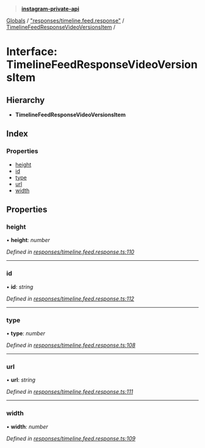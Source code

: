 > **[instagram-private-api](../README.md)**

[Globals](../README.md) / ["responses/timeline.feed.response"](../modules/_responses_timeline_feed_response_.md) / [TimelineFeedResponseVideoVersionsItem](_responses_timeline_feed_response_.timelinefeedresponsevideoversionsitem.md) /

# Interface: TimelineFeedResponseVideoVersionsItem

## Hierarchy

* **TimelineFeedResponseVideoVersionsItem**

## Index

### Properties

* [height](_responses_timeline_feed_response_.timelinefeedresponsevideoversionsitem.md#height)
* [id](_responses_timeline_feed_response_.timelinefeedresponsevideoversionsitem.md#id)
* [type](_responses_timeline_feed_response_.timelinefeedresponsevideoversionsitem.md#type)
* [url](_responses_timeline_feed_response_.timelinefeedresponsevideoversionsitem.md#url)
* [width](_responses_timeline_feed_response_.timelinefeedresponsevideoversionsitem.md#width)

## Properties

###  height

• **height**: *number*

*Defined in [responses/timeline.feed.response.ts:110](https://github.com/dilame/instagram-private-api/blob/3e16058/src/responses/timeline.feed.response.ts#L110)*

___

###  id

• **id**: *string*

*Defined in [responses/timeline.feed.response.ts:112](https://github.com/dilame/instagram-private-api/blob/3e16058/src/responses/timeline.feed.response.ts#L112)*

___

###  type

• **type**: *number*

*Defined in [responses/timeline.feed.response.ts:108](https://github.com/dilame/instagram-private-api/blob/3e16058/src/responses/timeline.feed.response.ts#L108)*

___

###  url

• **url**: *string*

*Defined in [responses/timeline.feed.response.ts:111](https://github.com/dilame/instagram-private-api/blob/3e16058/src/responses/timeline.feed.response.ts#L111)*

___

###  width

• **width**: *number*

*Defined in [responses/timeline.feed.response.ts:109](https://github.com/dilame/instagram-private-api/blob/3e16058/src/responses/timeline.feed.response.ts#L109)*